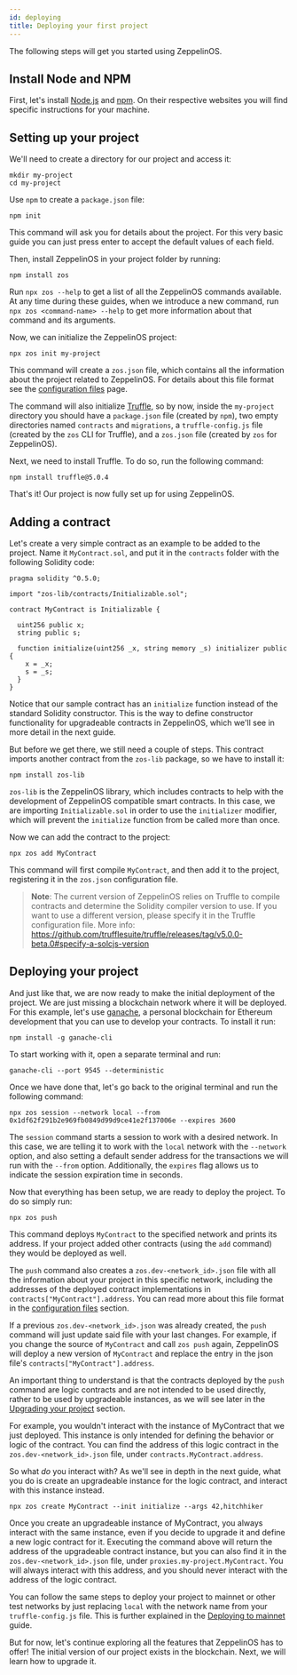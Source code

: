 ```yaml
---
id: deploying
title: Deploying your first project
---
```


The following steps will get you started using ZeppelinOS.

## Install Node and NPM

First, let's install [Node.js](http://nodejs.org/) and
[npm](https://npmjs.com/). On their
respective websites you will find specific instructions for your machine.

## Setting up your project

We'll need to create a directory for our project and access it:

```console
mkdir my-project
cd my-project
```

Use `npm` to create a `package.json` file:

```console
npm init
```

This command will ask you for details about the project. For this very basic
guide you can just press enter to accept the default values of each field.

Then, install ZeppelinOS in your project folder by running:

```console
npm install zos
```

Run `npx zos --help` to get a list of all the ZeppelinOS commands available. At any time
during these guides, when we introduce a new command, run
`npx zos <command-name> --help` to get more information about that command and
its arguments.

Now, we can initialize the ZeppelinOS project:

```console
npx zos init my-project
```

This command will create a `zos.json` file, which contains all the information
about the project related to ZeppelinOS. For details about this file format see the
[configuration files](configuration.md#zosjson) page.

The command will also initialize [Truffle](https://truffleframework.com/), so
by now, inside the `my-project` directory you should have a `package.json` file
(created by `npm`), two empty directories named `contracts` and `migrations`,
a `truffle-config.js` file (created by the `zos` CLI for Truffle), and a
`zos.json` file (created by `zos` for ZeppelinOS).

Next, we need to install Truffle. To do so, run the following command:

```console
npm install truffle@5.0.4
```

That's it! Our project is now fully set up for using ZeppelinOS.

## Adding a contract

Let's create a very simple contract as an example to be added to the project.
Name it `MyContract.sol`, and put it in the `contracts` folder with the
following Solidity code:

```solidity
pragma solidity ^0.5.0;

import "zos-lib/contracts/Initializable.sol";

contract MyContract is Initializable {

  uint256 public x;
  string public s;

  function initialize(uint256 _x, string memory _s) initializer public {
    x = _x;
    s = _s;
  }
}
```

Notice that our sample contract has an `initialize` function instead of the
standard Solidity constructor. This is the way to define constructor
functionality for upgradeable contracts in ZeppelinOS, which we'll see in
more detail in the next guide.

But before we get there, we still need a couple of steps. This contract
imports another contract from the `zos-lib` package, so we have to install it:

```console
npm install zos-lib
```

`zos-lib` is the ZeppelinOS library, which includes contracts to help with the
development of ZeppelinOS compatible smart contracts. In this case, we are importing
`Initializable.sol` in order to use the `initializer` modifier, which will
prevent the `initialize` function from be called more than once.

Now we can add the contract to the project:

```console
npx zos add MyContract
```

This command will first compile `MyContract`, and then add it to the
project, registering it in the `zos.json` configuration file.

> **Note**: The current version of ZeppelinOS relies on Truffle to compile contracts and
> determine the Solidity compiler version to use. If you want to use a different version, please specify it
> in the Truffle configuration file.
> More info:
> https://github.com/trufflesuite/truffle/releases/tag/v5.0.0-beta.0#specify-a-solcjs-version

## Deploying your project

And just like that, we are now ready to make the initial deployment of the
project. We are just missing a blockchain network where it will be deployed.
For this example, let's use [ganache](https://truffleframework.com/docs/ganache/quickstart),
a personal blockchain for Ethereum development that you can use to develop
your contracts. To install it run:

```console
npm install -g ganache-cli
```

To start working with it, open a separate terminal and run:

```console
ganache-cli --port 9545 --deterministic
```

Once we have done that, let's go back to the original terminal and
run the following command:

```console
npx zos session --network local --from 0x1df62f291b2e969fb0849d99d9ce41e2f137006e --expires 3600
```

The `session` command starts a session to work with a desired network.
In this case, we are telling it to work with the `local` network with the
`--network` option, and also setting a default sender address for the
transactions we will run with the `--from` option. Additionally, the
`expires` flag allows us to indicate the session expiration time in seconds.

Now that everything has been setup, we are ready to deploy the project.
To do so simply run:

```console
npx zos push
```

This command deploys `MyContract` to the specified network and prints its
address. If your project added other
contracts (using the `add` command) they would be deployed as well.

The `push` command also creates a `zos.dev-<network_id>.json` file with all the
information about your project in this specific network, including the addresses of the
deployed contract implementations in `contracts["MyContract"].address`.
You can read more about this file format in the
[configuration files](configuration.md#zos-network-json) section.

If a previous `zos.dev-<network_id>.json` was already created, the `push`
command will just update said file with your last changes. For example, if you
change the source of `MyContract` and call `zos push` again,
ZeppelinOS will deploy a new version of `MyContract`
and replace the entry in the json file's `contracts["MyContract"].address`.

An important thing
to understand is that the contracts deployed by the `push` command are logic contracts and are not intended to be used directly, rather to be used by
upgradeable instances, as we will see later in the
[Upgrading your project](https://docs.zeppelinos.org/docs/upgrading.html) section.

For example, you wouldn't interact with the instance of MyContract that we just deployed. This instance is only intended for defining the behavior or logic of the contract. You can find the address of this logic contract in the `zos.dev-<network_id>.json` file, under `contracts.MyContract.address`.

So what _do_ you interact with? As we'll see in depth in the next guide, what you do is create an upgradeable instance for the logic contract, and interact with this instance instead. 

```console
npx zos create MyContract --init initialize --args 42,hitchhiker
```

Once you create an upgradeable instance of MyContract, you always interact with the same instance, even if you decide to upgrade it and define a new logic contract for it. Executing the command above will return the address of the upgradeable contract instance, but you can also find it in the `zos.dev-<network_id>.json` file, under `proxies.my-project.MyContract`. You will always interact with this address, and you should never interact with the address of the logic contract.

You can follow the same steps to deploy your project to mainnet or other test
networks by just replacing `local` with the network name from your
`truffle-config.js` file. This is further explained in the
[Deploying to mainnet](mainnet) guide.

But for now, let's continue exploring all the features that ZeppelinOS has to offer! The initial
version of our project exists in the blockchain. Next, we will learn how to
upgrade it.
